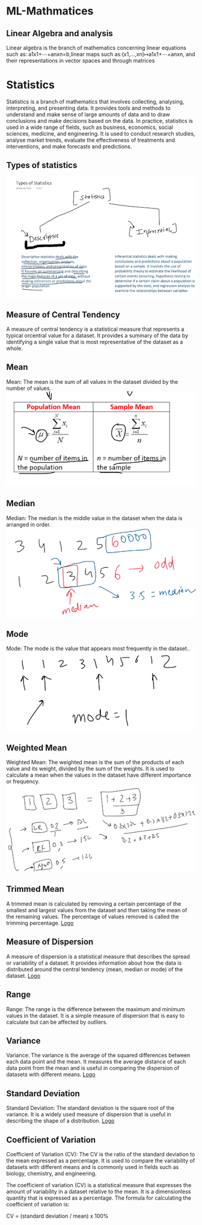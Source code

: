 # ML-Mathmatices

<!-- ![Logo](img.jpeg) -->

Linear Algebra and analysis
----------------------------
Linear algebra is the branch of mathematics concerning linear equations such as:
a1x1+⋯+anxn=b,linear maps such as:(x1,…,xn)↦a1x1+⋯+anxn, and their representations in vector spaces and through matrices

 
 
# Statistics
Statistics is a branch of mathematics that involves collecting,
analysing, interpreting, and presenting data. It provides tools and
methods to understand and make sense of large amounts of data
and to draw conclusions and make decisions based on the data.
In practice, statistics is used in a wide range of fields, such as
business, economics, social sciences, medicine, and engineering. It is
used to conduct research studies, analyse market trends, evaluate
the effectiveness of treatments and interventions, and make
forecasts and predictions.

## Types of statistics
![Logo](images/Screenshot_8.png )


## Measure of Central Tendency
A measure of central tendency is a statistical measure that represents a typical orcentral value for a dataset. It provides a summary of the data by identifying a
single value that is most representative of the dataset as a whole.

## Mean
Mean: The mean is the sum of all values in the dataset divided by the number of
values.
![Logo](images/Screenshot_10.png )

## Median
Median: The median is the middle value in the dataset when the data is arranged
in order.
![Logo](images/mdian.png )

## Mode
Mode: The mode is the value that appears most frequently in the dataset..
![Logo](images/mode.png )
## Weighted Mean
Weighted Mean: The weighted mean is the sum of the products of each value and
its weight, divided by the sum of the weights. It is used to calculate a mean when
the values in the dataset have different importance or frequency.
![Logo](images/w.png)


## Trimmed Mean
A trimmed mean is calculated by removing a certain percentage of the
smallest and largest values from the dataset and then taking the mean
of the remaining values. The percentage of values removed is called the
trimming percentage.
[Logo](images/trim.png)


## Measure of Dispersion
A measure of dispersion is a statistical measure that describes the spread or
variability of a dataset. It provides information about how the data is distributed
around the central tendency (mean, median or mode) of the dataset.
[Logo](images/d.png)


## Range
Range: The range is the difference between the maximum and minimum values in
the dataset. It is a simple measure of dispersion that is easy to calculate but can be
affected by outliers.

## Variance
Variance: The variance is the average of the squared differences between each
data point and the mean. It measures the average distance of each data point
from the mean and is useful in comparing the dispersion of datasets with different
means.
[Logo](images/varience.png)

## Standard Deviation

Standard Deviation: The standard deviation is the square root of the variance. It is
a widely used measure of dispersion that is useful in describing the shape of a
distribution.
[Logo](images/standard.png)

## Coefficient of Variation

Coefficient of Variation (CV): The CV is the ratio of the standard deviation to the
mean expressed as a percentage. It is used to compare the variability of datasets
with different means and is commonly used in fields such as biology, chemistry,
and engineering.

The coefficient of variation (CV) is a statistical measure that expresses the amount
of variability in a dataset relative to the mean. It is a dimensionless quantity that is
expressed as a percentage.
The formula for calculating the coefficient of variation is:

CV = (standard deviation / mean) x 100%
